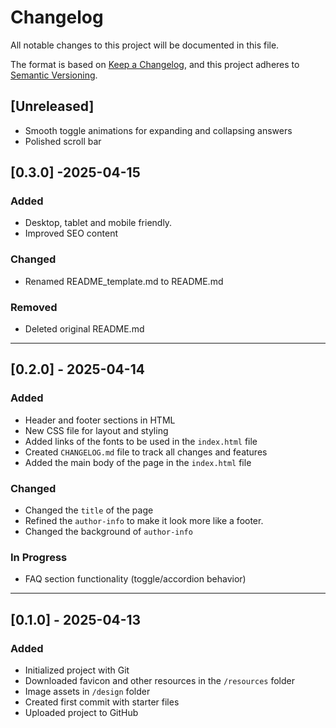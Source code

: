 # Changelog

All notable changes to this project will be documented in this file.

The format is based on [Keep a Changelog](https://keepachangelog.com/en/1.0.0/),
and this project adheres to [Semantic Versioning](https://semver.org/spec/v2.0.0.html).

## [Unreleased]
- Smooth toggle animations for expanding and collapsing answers
- Polished scroll bar


## [0.3.0] -2025-04-15
### Added
- Desktop, tablet and mobile friendly.
- Improved SEO content

### Changed
- Renamed README_template.md to README.md

### Removed
- Deleted original README.md

---

## [0.2.0] - 2025-04-14
### Added
- Header and footer sections in HTML
- New CSS file for layout and styling
- Added links of the fonts to be used in the `index.html` file
- Created `CHANGELOG.md` file to track all changes and features
- Added the main body of the page in the `index.html` file

### Changed 
- Changed the `title` of the page
- Refined the `author-info` to make it look more like a footer.
- Changed the background of `author-info`

### In Progress
- FAQ section functionality (toggle/accordion behavior)

---

## [0.1.0] - 2025-04-13
### Added
- Initialized project with Git
- Downloaded favicon and other resources in the `/resources` folder
- Image assets in `/design` folder
- Created first commit with starter files
- Uploaded project to GitHub

